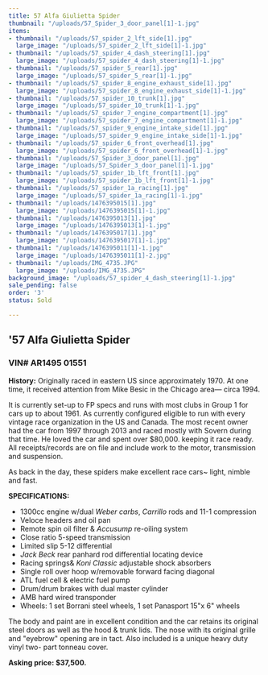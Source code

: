 ```yaml
---
title: 57 Alfa Giulietta Spider
thumbnail: "/uploads/57_Spider_3_door_panel[1]-1.jpg"
items:
- thumbnail: "/uploads/57_spider_2_lft_side[1].jpg"
  large_image: "/uploads/57_spider_2_lft_side[1]-1.jpg"
- thumbnail: "/uploads/57_spider_4_dash_steering[1].jpg"
  large_image: "/uploads/57_spider_4_dash_steering[1]-1.jpg"
- thumbnail: "/uploads/57_spider_5_rear[1].jpg"
  large_image: "/uploads/57_spider_5_rear[1]-1.jpg"
- thumbnail: "/uploads/57_spider_8_engine_exhaust_side[1].jpg"
  large_image: "/uploads/57_spider_8_engine_exhaust_side[1]-1.jpg"
- thumbnail: "/uploads/57_spider_10_trunk[1].jpg"
  large_image: "/uploads/57_spider_10_trunk[1]-1.jpg"
- thumbnail: "/uploads/57_spider_7_engine_compartment[1].jpg"
  large_image: "/uploads/57_spider_7_engine_compartment[1]-1.jpg"
- thumbnail: "/uploads/57_spider_9_engine_intake_side[1].jpg"
  large_image: "/uploads/57_spider_9_engine_intake_side[1]-1.jpg"
- thumbnail: "/uploads/57_spider_6_front_overhead[1].jpg"
  large_image: "/uploads/57_spider_6_front_overhead[1]-1.jpg"
- thumbnail: "/uploads/57_Spider_3_door_panel[1].jpg"
  large_image: "/uploads/57_Spider_3_door_panel[1]-1.jpg"
- thumbnail: "/uploads/57_spider_1b_lft_front[1].jpg"
  large_image: "/uploads/57_spider_1b_lft_front[1]-1.jpg"
- thumbnail: "/uploads/57_spider_1a_racing[1].jpg"
  large_image: "/uploads/57_spider_1a_racing[1]-1.jpg"
- thumbnail: "/uploads/1476395015[1].jpg"
  large_image: "/uploads/1476395015[1]-1.jpg"
- thumbnail: "/uploads/1476395013[1].jpg"
  large_image: "/uploads/1476395013[1]-1.jpg"
- thumbnail: "/uploads/1476395017[1].jpg"
  large_image: "/uploads/1476395017[1]-1.jpg"
- thumbnail: "/uploads/1476395011[1]-1.jpg"
  large_image: "/uploads/1476395011[1]-2.jpg"
- thumbnail: "/uploads/IMG_4735.JPG"
  large_image: "/uploads/IMG_4735.JPG"
background_image: "/uploads/57_spider_4_dash_steering[1]-1.jpg"
sale_pending: false
order: '3'
status: Sold

---
```

## '57 Alfa Giulietta Spider

### VIN# AR1495 01551

**History:** Originally raced in eastern US since approximately 1970. At one time, it received attention from Mike Besic in the Chicago area–– circa 1994. 

It is currently set-up to FP specs and runs with most clubs in Group 1 for cars up to about 1961. As currently configured eligible to run with every vintage race organization in the US and Canada. The most recent owner had the car from 1997 through 2013 and raced mostly with Sovern during that time.  He loved the car and spent over $80,000. keeping it race ready. All receipts/records are on file and include work to the motor, transmission and suspension.

As back in the day, these spiders make excellent race cars\~ light, nimble and fast.

**SPECIFICATIONS:**

* 1300cc engine w/dual _Weber carbs_, _Carrillo_ rods and 11-1 compression
* Veloce headers and oil pan
* Remote spin oil filter & _Accusump_ re-oiling system
* Close ratio 5-speed transmission
* Limited slip 5-12 differential
* _Jack Beck_ rear panhard rod differential locating device
* Racing springs& _Koni Classic_ adjustable shock absorbers
* Single roll over hoop w/removable forward facing diagonal
* ATL fuel cell & electric fuel pump
* Drum/drum brakes with dual master cylinder
* AMB hard wired transponder
* Wheels: 1 set Borrani steel wheels, 1 set Panasport 15"x 6" wheels

The body and paint are in excellent condition and the car retains its original steel doors as well as the hood & trunk lids. The nose with its original grille and "eyebrow" opening are in tact. Also included is a unique heavy duty vinyl two- part tonneau cover.

**Asking price: $37,500.**